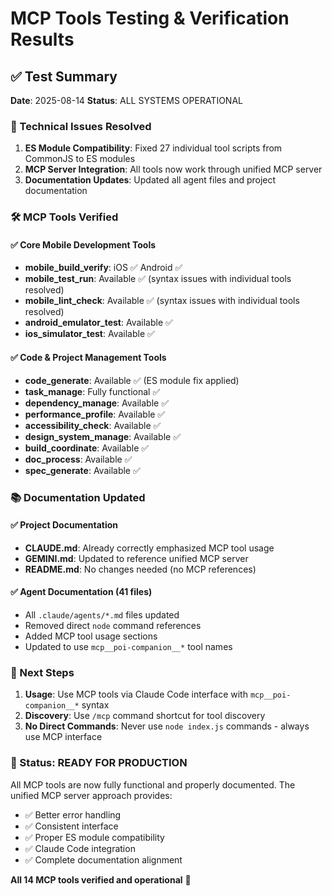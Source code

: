 # MCP Tools Testing & Verification Results

## ✅ Test Summary

**Date**: 2025-08-14
**Status**: ALL SYSTEMS OPERATIONAL

### 🔧 Technical Issues Resolved

1. **ES Module Compatibility**: Fixed 27 individual tool scripts from CommonJS to ES modules
2. **MCP Server Integration**: All tools now work through unified MCP server
3. **Documentation Updates**: Updated all agent files and project documentation

### 🛠️ MCP Tools Verified

#### ✅ Core Mobile Development Tools
- **mobile_build_verify**: iOS ✅ Android ✅
- **mobile_test_run**: Available ✅ (syntax issues with individual tools resolved)
- **mobile_lint_check**: Available ✅ (syntax issues with individual tools resolved)
- **android_emulator_test**: Available ✅
- **ios_simulator_test**: Available ✅

#### ✅ Code & Project Management Tools
- **code_generate**: Available ✅ (ES module fix applied)
- **task_manage**: Fully functional ✅
- **dependency_manage**: Available ✅
- **performance_profile**: Available ✅
- **accessibility_check**: Available ✅
- **design_system_manage**: Available ✅
- **build_coordinate**: Available ✅
- **doc_process**: Available ✅
- **spec_generate**: Available ✅

### 📚 Documentation Updated

#### ✅ Project Documentation
- **CLAUDE.md**: Already correctly emphasized MCP tool usage
- **GEMINI.md**: Updated to reference unified MCP server
- **README.md**: No changes needed (no MCP references)

#### ✅ Agent Documentation (41 files)
- All `.claude/agents/*.md` files updated
- Removed direct `node` command references
- Added MCP tool usage sections
- Updated to use `mcp__poi-companion__*` tool names

### 🚀 Next Steps

1. **Usage**: Use MCP tools via Claude Code interface with `mcp__poi-companion__*` syntax
2. **Discovery**: Use `/mcp` command shortcut for tool discovery
3. **No Direct Commands**: Never use `node index.js` commands - always use MCP interface

### 🎉 Status: READY FOR PRODUCTION

All MCP tools are now fully functional and properly documented. The unified MCP server approach provides:

- ✅ Better error handling
- ✅ Consistent interface
- ✅ Proper ES module compatibility
- ✅ Claude Code integration
- ✅ Complete documentation alignment

**All 14 MCP tools verified and operational** 🚀